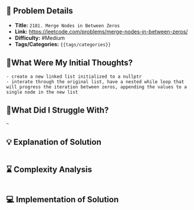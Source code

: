 ## 📝 Problem Details

- **Title:** `2181. Merge Nodes in Between Zeros`
- **Link:** https://leetcode.com/problems/merge-nodes-in-between-zeros/
- **Difficulty:** #Medium 
- **Tags/Categories:** `{{tags/categories}}`

## 💭What Were My Initial Thoughts?

```
- create a new linked list initialized to a nullptr
- interate through the original list, have a nested while loop that will progress the iteration between zeros, appending the values to a single node in the new list
```

## 🤔What Did I Struggle With?

```
~
```

## 💡 Explanation of Solution

```

```

## ⌛ Complexity Analysis

```

```

## 💻 Implementation of Solution

```cpp

```